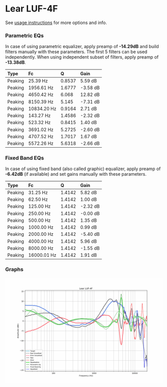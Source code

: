 # Lear LUF-4F
See [usage instructions](https://github.com/jaakkopasanen/AutoEq#usage) for more options and info.

### Parametric EQs
In case of using parametric equalizer, apply preamp of **-14.29dB** and build filters manually
with these parameters. The first 5 filters can be used independently.
When using independent subset of filters, apply preamp of **-13.38dB**.

| Type    | Fc          |      Q | Gain     |
|:--------|:------------|:-------|:---------|
| Peaking | 25.39 Hz    | 0.8537 | 5.59 dB  |
| Peaking | 1956.61 Hz  | 1.6777 | -3.58 dB |
| Peaking | 4650.42 Hz  | 6.068  | 12.82 dB |
| Peaking | 8150.39 Hz  | 5.145  | -7.31 dB |
| Peaking | 10834.20 Hz | 0.9164 | 2.71 dB  |
| Peaking | 143.27 Hz   | 1.4586 | -2.32 dB |
| Peaking | 523.32 Hz   | 0.8415 | 1.40 dB  |
| Peaking | 3691.02 Hz  | 5.2725 | -2.60 dB |
| Peaking | 4707.52 Hz  | 1.7017 | 1.67 dB  |
| Peaking | 5572.26 Hz  | 5.6318 | -2.66 dB |

### Fixed Band EQs
In case of using fixed band (also called graphic) equalizer, apply preamp of **-6.42dB**
(if available) and set gains manually with these parameters.

| Type    | Fc          |      Q | Gain     |
|:--------|:------------|:-------|:---------|
| Peaking | 31.25 Hz    | 1.4142 | 5.82 dB  |
| Peaking | 62.50 Hz    | 1.4142 | 1.00 dB  |
| Peaking | 125.00 Hz   | 1.4142 | -2.32 dB |
| Peaking | 250.00 Hz   | 1.4142 | -0.00 dB |
| Peaking | 500.00 Hz   | 1.4142 | 1.35 dB  |
| Peaking | 1000.00 Hz  | 1.4142 | 0.99 dB  |
| Peaking | 2000.00 Hz  | 1.4142 | -5.40 dB |
| Peaking | 4000.00 Hz  | 1.4142 | 5.96 dB  |
| Peaking | 8000.00 Hz  | 1.4142 | -1.55 dB |
| Peaking | 16000.01 Hz | 1.4142 | 1.91 dB  |

### Graphs
![](./Lear%20LUF-4F.png)